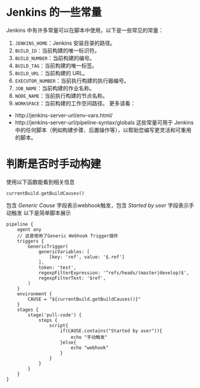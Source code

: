 # Jenkins 的一些常量
Jenkins 中有许多常量可以在脚本中使用，以下是一些常见的常量：
1.  `JENKINS_HOME`：Jenkins 安装目录的路径。
2.  `BUILD_ID`：当前构建的唯一标识符。
3.  `BUILD_NUMBER`：当前构建的编号。
4.  `BUILD_TAG`：当前构建的唯一标签。
5.  `BUILD_URL`：当前构建的 URL。
6.  `EXECUTOR_NUMBER`：当前执行构建的执行器编号。
7.  `JOB_NAME`：当前构建的作业名称。
8.  `NODE_NAME`：当前执行构建的节点名称。
9.  `WORKSPACE`：当前构建的工作空间路径。
更多请看：
- http://jenkins-server-url/env-vars.html/
- http://jenkins-server-url/pipeline-syntax/globals
这些常量可用于 Jenkins 中的任何脚本（例如构建步骤、后置操作等），以帮助您编写更灵活和可重用的脚本。
# 判断是否时手动构建
使用以下函数能看到相关信息
```
currentBuild.getBuildCauses()
```
包含 *Generic Cause* 字段表示webhook触发，包含 *Started by user* 字段表示手动触发 以下是简单脚本展示
```
pipeline {
    agent any
    // 这是使用了Generic Webhook Trigger插件
    triggers {
        GenericTrigger(
            genericVariables: [
                [key: 'ref', value: '$.ref']
            ],
            token: 'test',
            regexpFilterExpression: '^refs/heads/(master|develop)$',
            regexpFilterText: '$ref',
        )
    }
    environment {
        CAUSE = "${currentBuild.getBuildCauses()}"
    }
    stages {
        stage('pull-code') {
            steps {
                script{
                    if(CAUSE.contains("Started by user")){
                        echo "手动触发"
                    }else{
                        echo "webhook"
                    }
                }
            }
        }
    }
}
```